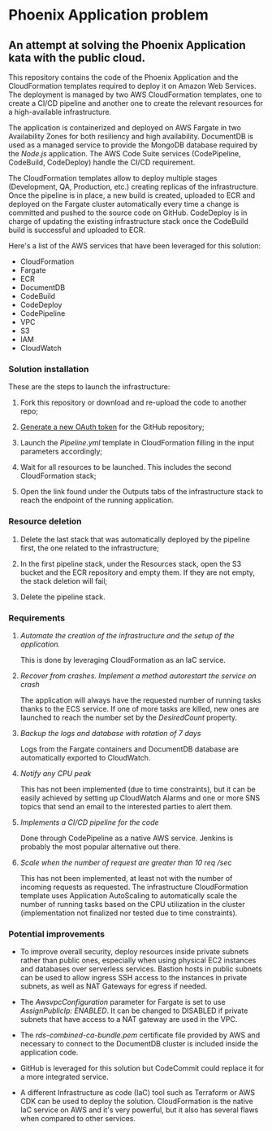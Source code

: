 # Phoenix Application problem


## An attempt at solving the Phoenix Application kata with the public cloud. 

This repository contains the code of the Phoenix Application and the CloudFormation templates required to deploy it on Amazon Web Services. The deployment is managed by two AWS CloudFormation templates, one to create a CI/CD pipeline and another one to create the relevant resources for a high-available infrastructure. 

The application is containerized and deployed on AWS Fargate in two Availability Zones for both resiliency and high availability. DocumentDB is used as a managed service to provide the MongoDB database required by the _Node.js_ application. The AWS Code Suite services (CodePipeline, CodeBuild, CodeDeploy) handle the CI/CD requirement.

The CloudFormation templates allow to deploy multiple stages (Development, QA, Production, etc.) creating replicas of the infrastructure. Once the pipeline is in place, a new build is created, uploaded to ECR and deployed on the Fargate cluster automatically every time a change is committed and pushed to the source code on GitHub. CodeDeploy is in charge of updating the existing infrastructure stack once the CodeBuild build is successful and uploaded to ECR.  

Here's a list of the AWS services that have been leveraged for this solution:

- CloudFormation
- Fargate
- ECR
- DocumentDB
- CodeBuild
- CodeDeploy
- CodePipeline
- VPC
- S3
- IAM
- CloudWatch


### Solution installation

These are the steps to launch the infrastructure:

1. Fork this repository or download and re-upload the code to another repo;

2. [Generate a new OAuth token](https://docs.github.com/en/free-pro-team@latest/github/authenticating-to-github/creating-a-personal-access-token) for the GitHub repository;

3. Launch the _Pipeline.yml_ template in CloudFormation filling in the input parameters accordingly;

4. Wait for all resources to be launched. This includes the second CloudFormation stack;

5. Open the link found under the Outputs tabs of the infrastructure stack to reach the endpoint of the running application. 


### Resource deletion

1. Delete the last stack that was automatically deployed by the pipeline first, the one related to the infrastructure;

2. In the first pipeline stack, under the Resources stack, open the S3 bucket and the ECR repository and empty them. If they are not empty, the stack deletion will fail;

3. Delete the pipeline stack. 


### Requirements 

1. _Automate the creation of the infrastructure and the setup of the application._

   This is done by leveraging CloudFormation as an IaC service. 

2. _Recover from crashes. Implement a method autorestart the service on crash_

   The application will always have the requested number of running tasks thanks to the ECS service. If one of more tasks are killed, new ones are launched to reach the number set by the _DesiredCount_ property.

3. _Backup the logs and database with rotation of 7 days_

   Logs from the Fargate containers and DocumentDB database are automatically exported to CloudWatch. 

4. _Notify any CPU peak_

    This has not been implemented (due to time constraints), but it can be easily achieved by setting up CloudWatch Alarms and one or more SNS topics that send an email to the interested parties to alert them. 

5. _Implements a CI/CD pipeline for the code_

    Done through CodePipeline as a native AWS service. Jenkins is probably the most popular alternative out there.

6. _Scale when the number of request are greater than 10 req /sec_

    This has not been implemented, at least not with the number of incoming requests as requested. The infrastructure CloudFormation template uses Application AutoScaling to automatically scale the number of running tasks based on the CPU utilization in the cluster (implementation not finalized nor tested due to time constraints).


### Potential improvements

- To improve overall security, deploy resources inside private subnets rather than public ones, especially when using physical EC2 instances and databases over serverless services. Bastion hosts in public subnets can be used to allow ingress SSH access to the instances in private subnets, as well as NAT Gateways for egress if needed. 

- The _AwsvpcConfiguration_ parameter for Fargate is set to use _AssignPublicIp: ENABLED_. It can be changed to DISABLED if private subnets that have access to a NAT gateway are used in the VPC.       

- The _rds-combined-ca-bundle.pem_ certificate file provided by AWS and necessary to connect to the DocumentDB cluster is included inside the application code. 

- GitHub is leveraged for this solution but CodeCommit could replace it for a more integrated service. 

- A different Infrastructure as code (IaC) tool such as Terraform or AWS CDK can be used to deploy the solution. CloudFormation is the native IaC service on AWS and it's very powerful, but it also has several flaws when compared to other services. 
